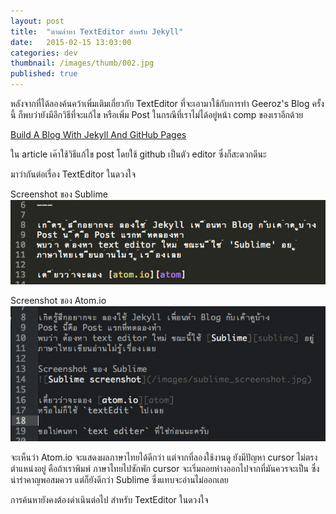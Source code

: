 ```yaml
---
layout: post
title:  "ตามล่าหา TextEditor สำหรับ Jekyll"
date:   2015-02-15 13:03:00
categories: dev
thumbnail: /images/thumb/002.jpg
published: true
---
```


หลังจากที่ได้ลองค้นคว้าเพิ่มเติมเกี่ยวกับ TextEditor ที่จะเอามาใช้กับการทำ Geeroz's Blog ครั้งนี้ ก็พบว่ายังมีอีกวิธีที่จะแก้ไข หรือเพิ่ม Post ในกรณีที่เราไม่ได้อยู่หน้า comp ของเราอีกด้วย

[Build A Blog With Jekyll And GitHub Pages](http://www.smashingmagazine.com/2014/08/01/build-blog-jekyll-github-pages/)

ใน article เค๊าใช้วิธีแก้ไข post โดยใช้ github เป็นตัว editor ซึ่งก็สะดวกดีนะ

มาว่ากันต่อเรื่อง TextEditor ในดวงใจ


Screenshot ของ Sublime  
![Sublime screenshot](/images/sublime_screenshot.jpg)

Screenshot ของ Atom.io  
![Atom screenshot](/images/atom_screenshot.jpg)

<!--more-->
จะเห็นว่า Atom.io จะแสดงผลภาษาไทยได้ดีกว่า แต่จากที่ลองใช้งานดู ยังมีปัญหา cursor ไม่ตรงตำแหน่งอยู่ คือถ้าเราพิมพ์ ภาษาไทยไปซักพัก cursor จะเริ่มถอยห่างออกไปจากที่มันควรจะเป็น ซึ่งน่ารำคาญพอสมควร แต่ก็ยังดีกว่า Sublime ซึ่งแทบจะอ่านไม่ออกเลย

การค้นหายังคงต้องดำเนินต่อไป สำหรับ TextEditor ในดวงใจ

[atom]:        https://atom.io
[sublime]:     http://www.sublimetext.com
